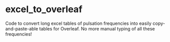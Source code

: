 # excel_to_overleaf
Code to convert long excel tables of pulsation frequencies into easily copy-and-paste-able tables for Overleaf. No more manual typing of all these frequencies!
